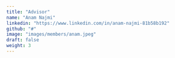 ```yaml
---
title: "Advisor"
name: "Anam Najmi"
linkedin: "https://www.linkedin.com/in/anam-najmi-81b58b192"
github: "#"
image: "images/members/anam.jpeg"
draft: false
weight: 3
---
```

